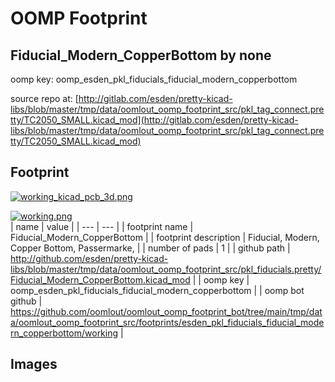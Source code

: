 # OOMP Footprint  
## Fiducial_Modern_CopperBottom  by none  
  
oomp key: oomp_esden_pkl_fiducials_fiducial_modern_copperbottom  
  
source repo at: [http://gitlab.com/esden/pretty-kicad-libs/blob/master/tmp/data/oomlout_oomp_footprint_src/pkl_tag_connect.pretty/TC2050_SMALL.kicad_mod](http://gitlab.com/esden/pretty-kicad-libs/blob/master/tmp/data/oomlout_oomp_footprint_src/pkl_tag_connect.pretty/TC2050_SMALL.kicad_mod)  
## Footprint  
  
[![working_kicad_pcb_3d.png](working_kicad_pcb_3d_600.png)](working_kicad_pcb_3d.png)  
  
[![working.png](working_600.png)](working.png)  
| name | value | 
| --- | --- | 
| footprint name | Fiducial_Modern_CopperBottom | 
| footprint description | Fiducial, Modern, Copper Bottom, Passermarke, | 
| number of pads | 1 | 
| github path | http://github.com/esden/pretty-kicad-libs/blob/master/tmp/data/oomlout_oomp_footprint_src/pkl_fiducials.pretty/Fiducial_Modern_CopperBottom.kicad_mod | 
| oomp key | oomp_esden_pkl_fiducials_fiducial_modern_copperbottom | 
| oomp bot github | https://github.com/oomlout/oomlout_oomp_footprint_bot/tree/main/tmp/data/oomlout_oomp_footprint_src/footprints/esden_pkl_fiducials_fiducial_modern_copperbottom/working | 
## Images  
